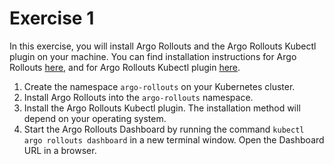 # Exercise 1

In this exercise, you will install Argo Rollouts and the Argo Rollouts Kubectl plugin on your machine. You can find installation instructions for Argo Rollouts [here](https://argoproj.github.io/argo-rollouts/installation/#controller-installation), and for Argo Rollouts Kubectl plugin [here](https://argoproj.github.io/argo-rollouts/installation/#kubectl-plugin-installation).

1. Create the namespace `argo-rollouts` on your Kubernetes cluster.
2. Install Argo Rollouts into the `argo-rollouts` namespace.
3. Install the Argo Rollouts Kubectl plugin. The installation method will depend on your operating system.
4. Start the Argo Rollouts Dashboard by running the command `kubectl argo rollouts dashboard` in a new terminal window. Open the Dashboard URL in a browser.